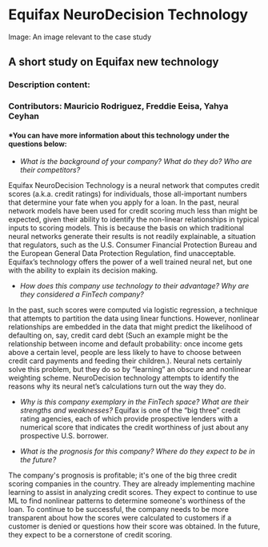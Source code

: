 # **Equifax NeuroDecision Technology**

Image: An image relevant to the case study


## A short study on Equifax new technology


### Description content: 


### Contributors:  Mauricio Rodriguez, Freddie Eeisa, Yahya Ceyhan



#### *You can have more information about this technology under the questions below:




* *What is the background of your company? What do they do? Who are their competitors?*

Equifax NeuroDecision Technology is a neural network that computes credit scores (a.k.a. credit ratings)
for individuals, those all-important numbers that determine your fate when you apply for a loan. In the
past, neural network models have been used for credit scoring much less than might be expected, given
their ability to identify the non-linear relationships in typical inputs to scoring models. This is because the
basis on which traditional neural networks generate their results is not readily explainable, a situation that
regulators, such as the U.S. Consumer Financial Protection Bureau and the European General Data
Protection Regulation, find unacceptable. Equifax’s technology offers the power of a well trained neural
net, but one with the ability to explain its decision making.

* *How does this company use technology to their advantage? Why are they considered a FinTech company?*

In the past, such scores were
computed via logistic regression, a technique that attempts to partition the data using linear functions.
However, nonlinear relationships are embedded in the data that might predict the likelihood of defaulting
on, say, credit card debt (Such an example might be the relationship between income and default
probability: once income gets above a certain level, people are less likely to have to choose between
credit card payments and feeding their children.). Neural nets certainly solve this problem, but they do so
by “learning” an obscure and nonlinear weighting scheme. NeuroDecision technology attempts to
identify the reasons why its neural net’s calculations turn out the way they do.


* *Why is this company exemplary in the FinTech space? What are their strengths and weaknesses?*
    Equifax is one of the “big three” credit rating agencies, each of which provide prospective lenders with a numerical score that indicates the credit worthiness of just about any prospective U.S. borrower. 

* *What is the prognosis for this company? Where do they expect to be in the future?* 

The company's prognosis is profitable; it's one of the big three credit scoring companies in the country. They are already implementing machine learning to assist in analyzing credit scores. They expect to continue to use ML to find nonlinear patterns to determine someone's worthiness of the loan. To continue to be successful, the company needs to be more transparent about how the scores were calculated to customers if a customer is denied or questions how their score was obtained. In the future, they expect to be a cornerstone of credit scoring. 


